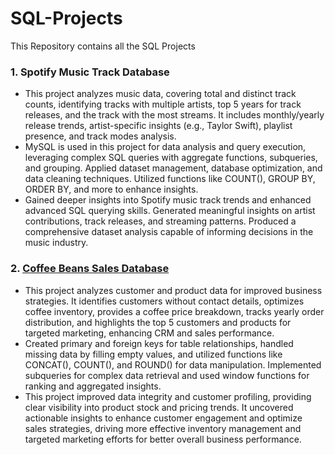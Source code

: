 # SQL-Projects
This Repository contains all the SQL Projects

### 1. Spotify Music Track Database
  * This project analyzes music data, covering total and distinct track counts, identifying tracks with multiple artists, top 5 years for track releases, and the track with the most streams. It includes monthly/yearly release trends, artist-specific insights (e.g., Taylor Swift), playlist presence, and track modes analysis.
  * MySQL is used in this project for data analysis and query execution, leveraging complex SQL queries with aggregate functions, subqueries, and grouping. Applied dataset management, database optimization, and data cleaning techniques. Utilized functions like COUNT(), GROUP BY, ORDER BY, and more to enhance insights.
  * Gained deeper insights into Spotify music track trends and enhanced advanced SQL querying skills. Generated meaningful insights on artist contributions, track releases, and streaming patterns. Produced a comprehensive dataset analysis capable of informing decisions in the music industry.

### 2. [Coffee Beans Sales Database](https://github.com/AbhishekBiswas-github/SQL-Projects/tree/main/Coffee%20Beans%20Sales%20Database)
   * This project analyzes customer and product data for improved business strategies. It identifies customers without contact details, optimizes coffee inventory, provides a coffee price breakdown, tracks yearly order distribution, and highlights the top 5 customers and products for targeted marketing, enhancing CRM and sales performance.
   * Created primary and foreign keys for table relationships, handled missing data by filling empty values, and utilized functions like CONCAT(), COUNT(), and ROUND() for data manipulation. Implemented subqueries for complex data retrieval and used window functions for ranking and aggregated insights.
   * This project improved data integrity and customer profiling, providing clear visibility into product stock and pricing trends. It uncovered actionable insights to enhance customer engagement and optimize sales strategies, driving more effective inventory management and targeted marketing efforts for better overall business performance.
